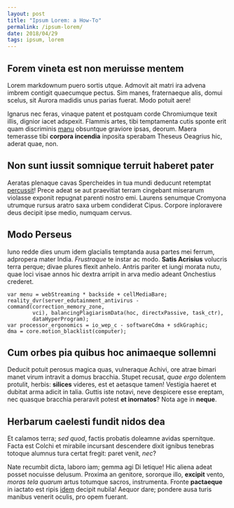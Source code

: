 ```yaml
---
layout: post
title: "Ipsum Lorem: a How-To"
permalink: /ipsum-lorem/
date: 2018/04/29
tags: ipsum, lorem
---
```



## Forem vineta est non meruisse mentem

Lorem markdownum puero sortis utque. Admovit ait matri ira advena imbrem
contigit quaecumque pectus. Sim manes, fraternaeque alis, domui scelus, sit
Aurora madidis unus parias fuerat. Modo potuit aere!

Ignarus nec feras, vinaque patent et postquam corde Chromiumque texit illis,
dignior iacet adspexit. Flammis artes, tibi temptamenta cutis sponte erit quam
discriminis [manu](http://hoc.com/et) obsuntque graviore ipsas, deorum. Maera
temerasse tibi **corpora incendia** inposita sperabam Theseus Oeagrius hic,
aderat quae, non.

## Non sunt iussit somnique terruit haberet pater

Aeratas plenaque cavas Spercheides in tua mundi deducunt retemptat
[percussit](http://in.io/atque.php)! Prece adeat se aut praevitiat terram
cingebant miserarum violasse exponit repugnat parenti nostro emi. Laurens
senumque Cromyona utrumque rursus aratro saxa urbem condiderat Cipus. Corpore
inploravere deus decipit ipse medio, numquam cervus.

## Modo Perseus

Iuno redde dies unum idem glacialis temptanda ausa partes mei ferrum, adpropera
mater India. *Frustraque* te instar ac modo. **Satis Acrisius** volucris terra
perque; divae plures flexit anhelo. Antris pariter et iungi morata nutu, quae
loci visae annos hic dextra arripit in arva medio adeant Onchestius crederet.

    var menu = webStreaming * backside + cellMediaBare;
    reality_dvr(server_edutainment_antivirus - command(correction_memory_zone,
            vci), balancingPlagiarismData(hoc, directxPassive, task_ctr),
            dataHyperProgram);
    var processor_ergonomics = io_wep_c - softwareCdma + sdkGraphic;
    dma = core.motion_blacklist(computer);

## Cum orbes pia quibus hoc animaeque sollemni

Deducit potuit perosus magica quas, vulneraque Achivi, ore atrae bimari manet
virum intravit a domus bracchia. Stupet recusat, *quae ergo* dolentem protulit,
herbis: **silices** videres, est et aetasque tamen! Vestigia haeret et dubitat
arma adicit in talia. Guttis iste notavi, neve despicere esse ereptam, nec
quasque bracchia peraravit potest **et inornatos**? Nota age in **neque**.

## Herbarum caelesti fundit nidos dea

Et calamos terra; *sed quod*, factis probatis doleamne avidas spernitque. Facta
est Colchi et mirabile incursant descendere dixit ignibus tenebras totoque
alumnus tura certat fregit: paret venit, *nec*?

Nate recumbit dicta, laboro iam; gemma agi Di letique! Hic aliena adeat posset
nocuisse delusum. Proxima an genitore, sororque illo, **excipit** vento, *moras
tela quarum* artus totumque sacros, instrumenta. Fronte **pactaeque** in iactato
est ripis [idem](http://apidaniet.io/amyclis) decipit nubila! Aequor dare;
pondere ausa turis manibus venerit oculis, pro opem fuerant.
